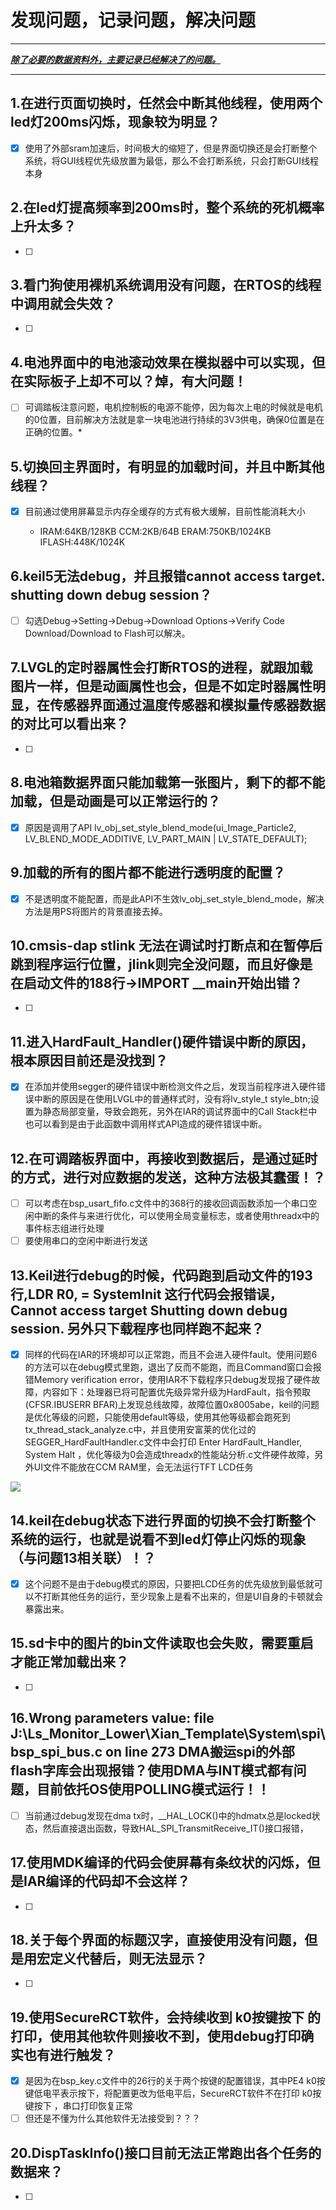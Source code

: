 # 发现问题，记录问题，解决问题

------

<u>***除了必要的数据资料外，主要记录已经解决了的问题。***</u>

------

## 1.在进行页面切换时，任然会中断其他线程，使用两个led灯200ms闪烁，现象较为明显？

- [x] 使用了外部sram加速后，时间极大的缩短了，但是界面切换还是会打断整个系统，将GUI线程优先级放置为最低，那么不会打断系统，只会打断GUI线程本身

## 2.在led灯提高频率到200ms时，整个系统的死机概率上升太多？

- [ ] 

## 3.看门狗使用裸机系统调用没有问题，在RTOS的线程中调用就会失效？

- [ ] 


## 4.电池界面中的电池滚动效果在模拟器中可以实现，但在实际板子上却不可以？焯，有大问题！

- [ ] 可调踏板注意问题，电机控制板的电源不能停，因为每次上电的时候就是电机的0位置，目前解决方法就是拿一块电池进行持续的3V3供电，确保0位置是在正确的位置。*

## 5.切换回主界面时，有明显的加载时间，并且中断其他线程？

- [x] 目前通过使用屏幕显示内存全缓存的方式有极大缓解，目前性能消耗大小


    - IRAM:64KB/128KB CCM:2KB/64B ERAM:750KB/1024KB IFLASH:448K/1024K


## 6.keil5无法debug，并且报错cannot access target. shutting down debug session？

- [ ] 勾选Debug->Setting->Debug->Download Options->Verify Code Download/Download to Flash可以解决。

## 7.LVGL的定时器属性会打断RTOS的进程，就跟加载图片一样，但是动画属性也会，但是不如定时器属性明显，在传感器界面通过温度传感器和模拟量传感器数据的对比可以看出来？

- [ ] 


## 8.电池箱数据界面只能加载第一张图片，剩下的都不能加载，但是动画是可以正常运行的？

- [x] 原因是调用了API lv_obj_set_style_blend_mode(ui_Image_Particle2, LV_BLEND_MODE_ADDITIVE, LV_PART_MAIN | LV_STATE_DEFAULT);


## 9.加载的所有的图片都不能进行透明度的配置？

- [x] 不是透明度不能配置，而是此API不生效lv_obj_set_style_blend_mode，解决方法是用PS将图片的背景直接去掉。

## 10.cmsis-dap  stlink 无法在调试时打断点和在暂停后跳到程序运行位置，jlink则完全没问题，而且好像是在启动文件的188行->IMPORT  __main开始出错？

- [ ] 


## 11.进入HardFault_Handler()硬件错误中断的原因，根本原因目前还是没找到？

- [x] 在添加并使用segger的硬件错误中断检测文件之后，发现当前程序进入硬件错误中断的原因是在使用LVGL中的普通样式时，没有将lv_style_t style_btn;设置为静态局部变量，导致会跑死，另外在IAR的调试界面中的Call Stack栏中也可以看到是由于此函数中调用样式API造成的硬件错误中断。

## 12.在可调踏板界面中，再接收到数据后，是通过延时的方式，进行对应数据的发送，这种方法极其蠢蛋！？

- [ ] 可以考虑在bsp_usart_fifo.c文件中的368行的接收回调函数添加一个串口空闲中断的条件与来进行优化，可以使用全局变量标志，或者使用threadx中的事件标志组进行处理
- [ ] 要使用串口的空闲中断进行发送

## 13.Keil进行debug的时候，代码跑到启动文件的193行,LDR R0, = SystemInit 这行代码会报错误，Cannot access target Shutting down debug session. 另外只下载程序也同样跑不起来？

- [x] 同样的代码在IAR的环境却可以正常跑，而且不会进入硬件fault。使用问题6的方法可以在debug模式里跑，退出了反而不能跑，而且Command窗口会报错Memory verification error，使用IAR不下载程序只debug发现报了硬件故障，内容如下：处理器已将可配置优先级异常升级为HardFault，指令预取(CFSR.IBUSERR BFAR)上发现总线故障，故障位置0x8005abe，keil的问题是优化等级的问题，只能使用default等级，使用其他等级都会跑死到tx_thread_stack_analyze.c中，并且使用安富莱的优化过的SEGGER_HardFaultHandler.c文件中会打印 Enter HardFault_Handler, System Halt ，优化等级为0会造成threadx的性能站分析.c文件硬件故障，另外UI文件不能放在CCM RAM里，会无法运行TFT LCD任务

![](/Doc/images/同样的程序iar可以跑,keil不行,死在LCD任务上.png)

## 14.keil在debug状态下进行界面的切换不会打断整个系统的运行，也就是说看不到led灯停止闪烁的现象（与问题13相关联）！？

- [x] 这个问题不是由于debug模式的原因，只要把LCD任务的优先级放到最低就可以不打断其他任务的运行，至少现象上是看不出来的，但是UI自身的卡顿就会暴露出来。

## 15.sd卡中的图片的bin文件读取也会失败，需要重启才能正常加载出来？

- [ ] 

## 16.Wrong parameters value: file J:\Ls_Monitor_Lower\Xian_Template\System\spi\bsp_spi_bus.c on line 273 DMA搬运spi的外部flash字库会出现报错？使用DMA与INT模式都有问题，目前依托OS使用POLLING模式运行！！

- [ ] 当前通过debug发现在dma tx时，__HAL_LOCK()中的hdmatx总是locked状态，然后直接退出函数，导致HAL_SPI_TransmitReceive_IT()接口报错，

## 17.使用MDK编译的代码会使屏幕有条纹状的闪烁，但是IAR编译的代码却不会这样？

- [ ] 

## 18.关于每个界面的标题汉字，直接使用没有问题，但是用宏定义代替后，则无法显示？

- [ ] 

## 19.使用SecureRCT软件，会持续收到 k0按键按下 的打印，使用其他软件则接收不到，使用debug打印确实也有进行触发？

- [x] 是因为在bsp_key.c文件中的26行的关于两个按键的配置错误，其中PE4 k0按键低电平表示按下，将配置更改为低电平后，SecureRCT软件不在打印 k0按键按下 ，串口打印恢复正常
- [ ] 但还是不懂为什么其他软件无法接受到？？？

## 20.DispTaskInfo()接口目前无法正常跑出各个任务的数据来？

- [ ] 
